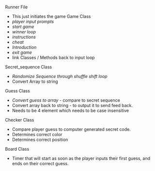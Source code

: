 Runner File
  * This just initiates the game
Game Class
  * *player input prompts*
  * *start game*
  * *winner loop*
  * *instructions*
  * *cheat*  
  * *Introduction*
  * *exit game*
  * link Classes / Methods back to input loop

Secret_sequence Class
  * *Randomize Sequence through shuffle shift loop*
  * Convert Array to string

Guess Class
  * *Convert guess to array*  -  compare to secret sequence
  * Convert array back to string - to output it to send feed back.
  * Needs to be 4 element which needs to be case insensitive

Checker Class
  * Compare player guess to computer generated secret code.
  * Determines correct color
  * Determines correct position  

Board Class
  * Timer that will start as soon as the player inputs their first guess, and ends on their correct guess.
